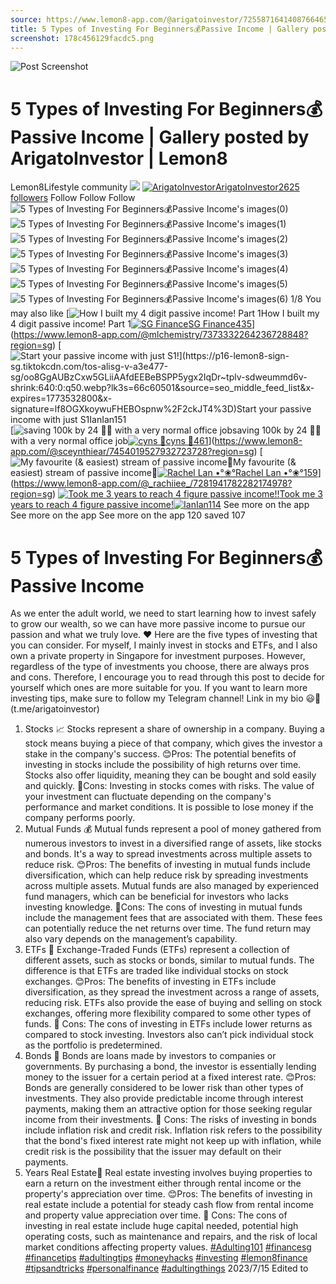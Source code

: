 ```yaml
---
source: https://www.lemon8-app.com/@arigatoinvestor/7255871641408766465?region=sg
title: 5 Types of Investing For Beginners💰Passive Income | Gallery posted by ArigatoInvestor | Lemon8
screenshot: 178c456129facdc5.png
---
```



![Post Screenshot](178c456129facdc5.png)
# 5 Types of Investing For Beginners💰Passive Income | Gallery posted by ArigatoInvestor | Lemon8
[](https://www.lemon8-app.com/feed/foryou?region=sg)
Lemon8Lifestyle community
[](https://www.lemon8-app.com/search/sug?region=sg)![](https://lemon8.onelink.me/FMQw?pid=website_direct&af_force_dp=false&af_dp=snssdk2657%3A%2F%2Farticle_detail_page%3Fgroup_id%3D7255871641408766465%26pid%3Dwebsite_direct&retargeting=true&ab_version=73512074&af_web_dp=https%3A%2F%2Fplay.google.com%2Fstore%2Fapps%2Fdetails%3Fid%3Dcom.bd.nproject&amp_extra=%7B%22seo_page_id%22%3A%22638357584833780564%22%2C%22traffic_type%22%3A%22website_direct%22%2C%22web_id%22%3A%227481735709822666258%22%2C%22enter_position%22%3A%22smart_banner%22%2C%22enter_page_id%22%3A%227255871641408766465%22%2C%22enter_page_type%22%3A%22article%22%7D)
[![ArigatoInvestor](https://p19-lemon8-sign-sg.tiktokcdn.com/user-avatar-alisg/1f9dd10ac44d8d4b06a1b3ce8965e5de~tplv-sdweummd6v-shrink:120:0:q75.webp?lk3s=66c60501&source=feed_user&x-expires=1744588800&x-signature=3Usex5d7rxIVHEioIDFfOBsgNGU%3D)](https://www.lemon8-app.com/@arigatoinvestor?region=sg)[ArigatoInvestor2625 followers](https://www.lemon8-app.com/@arigatoinvestor?region=sg)
Follow
Follow
Follow
![5 Types of Investing For Beginners💰Passive Income's images\(0\)](https://p16-lemon8-sign-sg.tiktokcdn.com/tos-alisg-v-a3e477-sg/oQQyWAziEBChACGhteEgIVAfWQySGrzUiWr2QC~tplv-sdweummd6v-wap-logo-v1:QGFyaWdhdG9pbnZlc3Rvcg==:1080:0.webp?lk3s=66c60501&source=wap_large_logo_image&x-expires=1744588800&x-signature=vdY7qHFiLeuIuwO7RkuknoR1dHQ%3D)
![5 Types of Investing For Beginners💰Passive Income's images\(1\)](https://p16-lemon8-sign-sg.tiktokcdn.com/tos-alisg-v-a3e477-sg/oks2GWhCWAroWyQieQUSCHgEztEPfBAziCAyQI~tplv-sdweummd6v-wap-logo-v1:QGFyaWdhdG9pbnZlc3Rvcg==:1080:0.webp?lk3s=66c60501&source=wap_large_logo_image&x-expires=1744588800&x-signature=0AjymAeFFn7fRLQDFjMX9QeCXgY%3D)
![5 Types of Investing For Beginners💰Passive Income's images\(2\)](https://p16-lemon8-sign-sg.tiktokcdn.com/tos-alisg-v-a3e477-sg/oUFIQQFegEo6BWNntebggknCpAs2aD9FEAtlAk~tplv-sdweummd6v-wap-logo-v1:QGFyaWdhdG9pbnZlc3Rvcg==:1080:0.webp?lk3s=66c60501&source=wap_large_logo_image&x-expires=1744588800&x-signature=YYwwgB5W%2FGlHsr0pzEMm%2FvNa5sg%3D)
![5 Types of Investing For Beginners💰Passive Income's images\(3\)](https://p16-lemon8-sign-sg.tiktokcdn.com/tos-alisg-v-a3e477-sg/oUFIQQFfgEojBWNntebggknCoAspcD9FEAtlAk~tplv-sdweummd6v-wap-logo-v1:QGFyaWdhdG9pbnZlc3Rvcg==:1080:0.webp?lk3s=66c60501&source=wap_large_logo_image&x-expires=1744588800&x-signature=aXKHaWO6bZdNp31zBe5sr5BTl5M%3D)
![5 Types of Investing For Beginners💰Passive Income's images\(4\)](https://p16-lemon8-sign-sg.tiktokcdn.com/tos-alisg-v-a3e477-sg/oEblAOEFgkBDIgDqFaL8t98nCfAesQtkoaQEAB~tplv-sdweummd6v-wap-logo-v1:QGFyaWdhdG9pbnZlc3Rvcg==:1080:0.webp?lk3s=66c60501&source=wap_large_logo_image&x-expires=1744588800&x-signature=WLQ%2FyOjBDLZxKFkXj4UAP%2F2w01o%3D)
![5 Types of Investing For Beginners💰Passive Income's images\(5\)](https://p16-lemon8-sign-sg.tiktokcdn.com/tos-alisg-v-a3e477-sg/oEzfweCiE02QCUASStGryIQWyiACQzWrWAhgEB~tplv-sdweummd6v-wap-logo-v1:QGFyaWdhdG9pbnZlc3Rvcg==:1080:0.webp?lk3s=66c60501&source=wap_large_logo_image&x-expires=1744588800&x-signature=zCiycXFy3kxJAM%2B97%2FERtBqX0Lw%3D)
![5 Types of Investing For Beginners💰Passive Income's images\(6\)](https://p16-lemon8-sign-sg.tiktokcdn.com/tos-alisg-v-a3e477-sg/oIAIghGA2UWEyECtyAxWCQiCQz7zeCfSQrXBci~tplv-sdweummd6v-wap-logo-v1:QGFyaWdhdG9pbnZlc3Rvcg==:1080:0.webp?lk3s=66c60501&source=wap_large_logo_image&x-expires=1744588800&x-signature=7B9UxKrJ8H8vkySbjL4BC7t%2Fxic%3D)
1/8
You may also like
[![How I built my 4 digit passive income! Part 1](https://p16-lemon8-sign-sg.tiktokcdn.com/tos-alisg-v-a3e477-sg/o4ImQABAtptUEVDmyFCWf7TR8O096EAgQY13Ce~tplv-sdweummd6v-shrink:640:0:q50.webp?lk3s=66c60501&source=seo_middle_feed_list&x-expires=1773532800&x-signature=Ht7o3deTA6BAReh2KhSrv3duSwU%3D)How I built my 4 digit passive income! Part 1[![SG Finance](https://p16-lemon8-sign-sg.tiktokcdn.com/user-avatar-alisg/f049d806537de9457c7613bbb3358486~tplv-sdweummd6v-shrink:120:0:q75.jpeg?lk3s=66c60501&source=feed_user&x-expires=1744588800&x-signature=jDKga8krRuMIThzVFuZ3YPXUd4o%3D)SG Finance435](https://www.lemon8-app.com/@mlchemistry?region=sg)](https://www.lemon8-app.com/@mlchemistry/7373332264236728848?region=sg)
[![Start your passive income with just S$1!](https://p16-lemon8-sign-sg.tiktokcdn.com/tos-alisg-v-a3e477-sg/oo8GgAUBzCxw5GLiiAAfdEEBeBSPP5ygx2IqDr~tplv-sdweummd6v-shrink:640:0:q50.webp?lk3s=66c60501&source=seo_middle_feed_list&x-expires=1773532800&x-signature=lf8OGXkoywuFHEBOspnw%2F2ckJT4%3D)Start your passive income with just S$1![![Ian](https://p16-lemon8-sign-sg.tiktokcdn.com/user-avatar-alisg/9c492f247306a9fd6c05ebae09877c3b~tplv-sdweummd6v-shrink:120:0:q75.jpeg?lk3s=66c60501&source=feed_user&x-expires=1744588800&x-signature=uDqh2zbWZ44pG7IGEhYi2v2wyY8%3D)Ian151](https://www.lemon8-app.com/@simply_ians?region=sg)](https://www.lemon8-app.com/@simply_ians/7480415480344412679?region=sg)
[![saving 100k by 24 🥹✨ with a very normal office job](https://p16-lemon8-sign-sg.tiktokcdn.com/tos-alisg-v-a3e477-sg/ogifHD4ZQJgpLqA7hDfEmr4AkIDbAAFoOjEosf~tplv-sdweummd6v-shrink:640:0:q50.webp?lk3s=66c60501&source=seo_middle_feed_list&x-expires=1773532800&x-signature=Yuk%2BCsNXfRRjsPPNSXATx8f%2BDEI%3D)saving 100k by 24 🥹✨ with a very normal office job[![cyns 🍃](https://p16-lemon8-sign-sg.tiktokcdn.com/user-avatar-alisg/3105c8414b523765124d9d1b9ae6a863~tplv-sdweummd6v-shrink:120:0:q75.jpeg?lk3s=66c60501&source=feed_user&x-expires=1744588800&x-signature=o6VYaHo6Wny0kgt6ek8HO7lcB3E%3D)cyns 🍃461](https://www.lemon8-app.com/@sceynthiear?region=sg)](https://www.lemon8-app.com/@sceynthiear/7454019527932723728?region=sg)
[![My favourite \(& easiest\) stream of passive income🤑](https://p16-lemon8-sign-sg.tiktokcdn.com/tos-alisg-v-a3e477-sg/oI6yhAzoEBChAAEkNeEgIzAf31OGE2VRIzQ2Qq~tplv-sdweummd6v-shrink:640:0:q50.webp?lk3s=66c60501&source=seo_middle_feed_list&x-expires=1773532800&x-signature=p3VHv9nKVUQyMMGAGiaU5AJEjPY%3D)My favourite (& easiest) stream of passive income🤑[![Rachel Lan •°❀°](https://p16-lemon8-sign-sg.tiktokcdn.com/user-avatar-alisg/939a5b8dfc36324a1b2c1b517fd3df81~tplv-sdweummd6v-shrink:120:0:q75.jpeg?lk3s=66c60501&source=feed_user&x-expires=1744588800&x-signature=sfEgv%2Bwxia7FchMohsSWR%2B7pLl0%3D)Rachel Lan •°❀°159](https://www.lemon8-app.com/@_rachiiee_?region=sg)](https://www.lemon8-app.com/@_rachiiee_/7281941782282174978?region=sg)
[![Took me 3 years to reach 4 figure passive income!!](https://p16-lemon8-sign-sg.tiktokcdn.com/tos-alisg-v-a3e477-sg/oIoMIAEAQHfAgoWAOCyJcfv8f6CbEB75NQD4iq~tplv-sdweummd6v-shrink:640:0:q50.webp?lk3s=66c60501&source=seo_middle_feed_list&x-expires=1773532800&x-signature=eWmjQyOHi%2FeO3fcNaK5vjRHevLU%3D)Took me 3 years to reach 4 figure passive income!![![Ian](https://p16-lemon8-sign-sg.tiktokcdn.com/user-avatar-alisg/9c492f247306a9fd6c05ebae09877c3b~tplv-sdweummd6v-shrink:120:0:q75.jpeg?lk3s=66c60501&source=feed_user&x-expires=1744588800&x-signature=uDqh2zbWZ44pG7IGEhYi2v2wyY8%3D)Ian114](https://www.lemon8-app.com/@simply_ians?region=sg)](https://www.lemon8-app.com/@simply_ians/7454440779755651591?region=sg)
See more on the app
See more on the app
See more on the app
120 saved
107
# 5 Types of Investing For Beginners💰Passive Income
As we enter the adult world, we need to start learning how to invest safely to grow our wealth, so we can have more passive income to pursue our passion and what we truly love. ❤️
Here are the five types of investing that you can consider. For myself, I mainly invest in stocks and ETFs, and I also own a private property in Singapore for investment purposes.
However, regardless of the type of investments you choose, there are always pros and cons. Therefore, I encourage you to read through this post to decide for yourself which ones are more suitable for you.
If you want to learn more investing tips, make sure to follow my Telegram channel!
Link in my bio 😃🔗 (t.me/arigatoinvestor) 
1. Stocks 📈
Stocks represent a share of ownership in a company. Buying a stock means buying a piece of that company, which gives the investor a stake in the company's success.
😊Pros: The potential benefits of investing in stocks include the possibility of high returns over time. Stocks also offer liquidity, meaning they can be bought and sold easily and quickly.
🫤Cons: Investing in stocks comes with risks. The value of your investment can fluctuate depending on the company's performance and market conditions. It is possible to lose money if the company performs poorly.
2. Mutual Funds 💰
Mutual funds represent a pool of money gathered from numerous investors to invest in a diversified range of assets, like stocks and bonds. It's a way to spread investments across multiple assets to reduce risk.
😊Pros: The benefits of investing in mutual funds include diversification, which can help reduce risk by spreading investments across multiple assets. Mutual funds are also managed by experienced fund managers, which can be beneficial for investors who lacks investing knowledge. 
🫤Cons: The cons of investing in mutual funds include the management fees that are associated with them. These fees can potentially reduce the net returns over time. The fund return may also vary depends on the management’s capability. 
3. ETFs 🪺
Exchange-Traded Funds (ETFs) represent a collection of different assets, such as stocks or bonds, similar to mutual funds. The difference is that ETFs are traded like individual stocks on stock exchanges.
😊Pros: The benefits of investing in ETFs include diversification, as they spread the investment across a range of assets, reducing risk. ETFs also provide the ease of buying and selling on stock exchanges, offering more flexibility compared to some other types of funds.
🫤 Cons: The cons of investing in ETFs include lower returns as compared to stock investing. Investors also can’t pick individual stock as the portfolio is predetermined. 
4. Bonds 🤝
Bonds are loans made by investors to companies or governments. By purchasing a bond, the investor is essentially lending money to the issuer for a certain period at a fixed interest rate.
😊Pros: Bonds are generally considered to be lower risk than other types of investments. They also provide predictable income through interest payments, making them an attractive option for those seeking regular income from their investments.
🫤 Cons: The risks of investing in bonds include inflation risk and credit risk. Inflation risk refers to the possibility that the bond's fixed interest rate might not keep up with inflation, while credit risk is the possibility that the issuer may default on their payments.
5. Years Real Estate🏦
‍Real estate investing involves buying properties to earn a return on the investment either through rental income or the property's appreciation over time.
😊Pros: The benefits of investing in real estate include a potential for steady cash flow from rental income and property value appreciation over time.
🫤 Cons: The cons of investing in real estate include huge capital needed, potential high operating costs, such as maintenance and repairs, and the risk of local market conditions affecting property values.
[#Adulting101](https://www.lemon8-app.com/topic/7179869996334465026?region=sg) [#financesg](https://www.lemon8-app.com/topic/7161712844923256833?region=sg) [#financetips](https://www.lemon8-app.com/topic/7219117528744886277?region=sg) [#adultingtips](https://www.lemon8-app.com/topic/7213601305871335425?region=sg) [#moneyhacks](https://www.lemon8-app.com/topic/7219357964632342534?region=sg) [#investing](https://www.lemon8-app.com/topic/7216047792388014086?region=sg) [#lemon8finance](https://www.lemon8-app.com/topic/7168051734940598274?region=sg) [#tipsandtricks](https://www.lemon8-app.com/topic/7198471901373972486?region=sg) [#personalfinance](https://www.lemon8-app.com/topic/7203167185718493189?region=sg) [#adultingthings](https://www.lemon8-app.com/topic/7199574006977544194?region=sg)
2023/7/15 Edited to
#